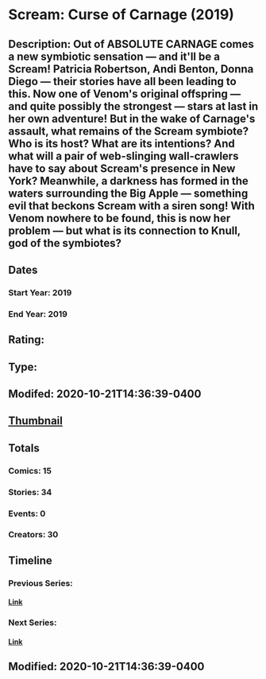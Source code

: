 # Scream: Curse of Carnage (2019)
## Description: Out of ABSOLUTE CARNAGE comes a new symbiotic sensation — and it'll be a Scream! Patricia Robertson, Andi Benton, Donna Diego — their stories have all been leading to this. Now one of Venom's original offspring — and quite possibly the strongest — stars at last in her own adventure! But in the wake of Carnage's assault, what remains of the Scream symbiote? Who is its host? What are its intentions? And what will a pair of web-slinging wall-crawlers have to say about Scream's presence in New York? Meanwhile, a darkness has formed in the waters surrounding the Big Apple — something evil that beckons Scream with a siren song! With Venom nowhere to be found, this is now her problem — but what is its connection to Knull, god of the symbiotes?
## Dates
### Start Year: 2019
### End Year: 2019
## Rating: 
## Type: 
## Modifed: 2020-10-21T14:36:39-0400
## [Thumbnail](http://i.annihil.us/u/prod/marvel/i/mg/7/00/5f907f9340ff2.jpg)
## Totals
### Comics: 15
### Stories: 34
### Events: 0
### Creators: 30
## Timeline
### Previous Series: 
#### [Link]()
### Next Series: 
#### [Link]()
## Modified: 2020-10-21T14:36:39-0400